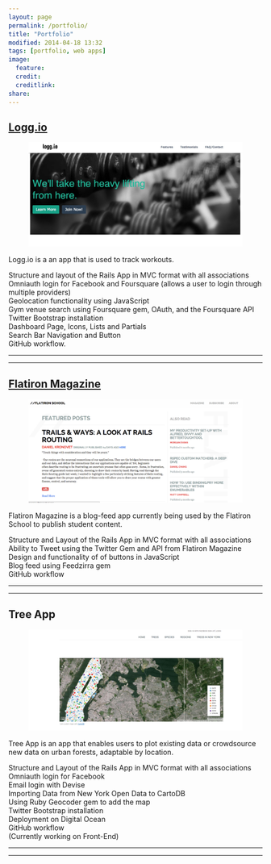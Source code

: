 ```yaml
---
layout: page
permalink: /portfolio/
title: "Portfolio"
modified: 2014-04-18 13:32
tags: [portfolio, web apps]
image:
  feature: 
  credit: 
  creditlink: 
share: 
---
```




## [Logg.io](http://hidden-ocean-5140.herokuapp.com/)

<figure class="full">
<img src="/images/logg-io-screenshot.jpg">
<figcaption>
</figcaption>
</figure>  

Logg.io is a an app that is used to track workouts. 

Structure and layout of the Rails App in MVC format with all associations   
Omniauth login for Facebook and Foursquare (allows a user to login through multiple providers)   
Geolocation functionality using JavaScript  
Gym venue search using Foursquare gem, OAuth, and the Foursquare API  
Twitter Bootstrap installation  
Dashboard Page, Icons, Lists and Partials  
Search Bar Navigation and Button  
GitHub workflow.  

---
---



## [Flatiron Magazine](http://magazine.flatironschool.com/)

<figure class="full">
<img src="/images/flatiron-mag-screenshot.jpg">
<figcaption>
</figcaption>
</figure>

Flatiron Magazine is a blog-feed app currently being used by the Flatiron School to publish student content.

Structure and Layout of the Rails App in MVC format with all associations  
Ability to Tweet using the Twitter Gem and API from Flatiron Magazine  
Design and functionality of of buttons in JavaScript  
Blog feed using Feedzirra gem  
GitHub workflow  

---
---

  

## Tree App

<figure class="full">
	<img src="/images/tree-io-screenshot.jpg">
	<figcaption>
 </figcaption>
</figure>

Tree App is an app that enables users to plot existing data or crowdsource new data on urban forests, adaptable by location. 

Structure and Layout of the Rails App in MVC format with all associations  
Omniauth login for Facebook  
Email login with Devise  
Importing Data from New York Open Data to CartoDB  
Using Ruby Geocoder gem to add the map  
Twitter Bootstrap installation  
Deployment on Digital Ocean  
GitHub workflow  
(Currently working on Front-End)  


---
---
